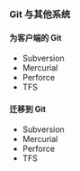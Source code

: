 ### Git 与其他系统

#### 为客户端的 Git

+ Subversion
+ Mercurial
+ Perforce
+ TFS

#### 迁移到 Git

+ Subversion
+ Mercurial
+ Perforce
+ TFS